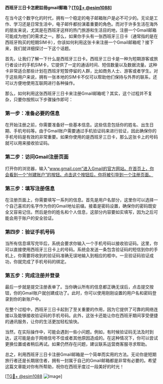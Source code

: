 **西班牙三日卡怎麽註冊gmail郵箱？[[TG💪+ @esim1088](https://t.me/s/esim1088)]**

在当今这个数字化的时代，拥有一个稳定的电子邮箱账户是必不可少的。无论是工作、学习还是日常生活中，电子邮件都扮演着重要的角色。而对于许多生活在海外的朋友来说，尤其是在西班牙这样的热门旅游和生活目的地，注册一个Gmail邮箱可能成为他们的需求之一。那么，如果你手头有一张西班牙三日卡（通常指的是在西班牙购买的短期SIM卡），你该如何利用这张卡来注册一个Gmail邮箱呢？接下来，我们就详细探讨一下这个话题。

首先，让我们了解一下什么是西班牙三日卡。西班牙三日卡是一种为短期游客或旅行者设计的手机SIM卡，它提供了一定的通话时间、短信数量以及数据流量。这种卡非常适合那些计划在西班牙短暂停留的人群，比如商务人士、游客或者学生。对于这些用户来说，拥有一张本地的SIM卡不仅可以帮助他们保持与外界的联系，还可以方便地使用互联网进行各种操作。

那么，如何利用这张西班牙三日卡来注册Gmail邮箱呢？其实，这个过程并不复杂，只要你按照以下步骤操作即可：

### 第一步：准备必要的信息

在开始注册之前，你需要准备好一些基本信息。这些信息包括你的姓名、出生日期、手机号码等。由于Gmail账户需要通过手机验证码来进行验证，因此确保你的手机号码是有效的非常重要。如果你使用的是西班牙三日卡，那么这张卡上的号码就可以用来接收验证码。

### 第二步：访问Gmail注册页面

打开你的浏览器，输入“www.gmail.com”进入Gmail的官方网站。在首页上，你会看到一个“创建账户”的按钮。点击这个按钮后，你将被引导到一个注册页面。

### 第三步：填写注册信息

在注册页面上，你需要填写一系列的信息。首先是用户名部分，这里你可以选择一个自己喜欢的名字作为你的Gmail地址前缀。接着是密码设置，确保你的密码既安全又容易记住。然后是你的姓名和个人信息，这部分内容要如实填写，因为之后可能会用于账户的安全验证。

### 第四步：验证手机号码

当所有信息填写完毕后，系统会要求你输入一个手机号码以接收验证码。这里，你可以直接使用西班牙三日卡上的号码。系统会发送一条包含验证码的短信到你的手机上，你需要将收到的验证码准确无误地输入到相应的框中。一旦验证码验证成功，你就完成了手机号码的绑定。

### 第五步：完成注册并登录

最后一步就是提交注册表单了。当你确认所有的信息都正确无误后，点击提交按钮，你的Gmail账户就创建成功了。此时，你可以使用刚刚设置的用户名和密码登录到你的新账户中。

在整个过程中，西班牙三日卡起到了至关重要的作用，因为它提供了可靠的网络连接以及能够接收验证码的手机号码。此外，这张卡还能让你在西班牙期间享受便捷的通讯服务，让你的生活更加轻松愉快。

当然，在实际操作中，可能会遇到一些小问题。例如，有时候验证码无法及时到达，这可能是由于网络信号不佳或者其他原因造成的。在这种情况下，你可以尝试更换位置或者稍后再试。如果仍然存在问题，建议联系运营商客服寻求帮助。

总之，利用西班牙三日卡注册Gmail邮箱是一个简单而实用的方法。无论你是短期旅行者还是长期居住者，拥有一封属于自己的Gmail邮箱都是非常有必要的。希望这篇文章能对你有所帮助，祝你在西班牙度过一段美好的时光！

[[TG💪+ @esim1088](https://t.me/s/esim1088) ![Image](https://i.postimg.cc/4NQfJmqS/Snipaste-2025-05-13-00-14-12.png)]